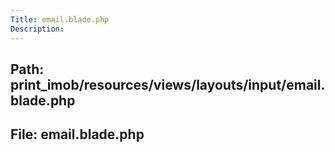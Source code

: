 ```yaml
---
Title: email.blade.php
Description:
---
```


## Path: print_imob/resources/views/layouts/input/email.blade.php
## File: email.blade.php
